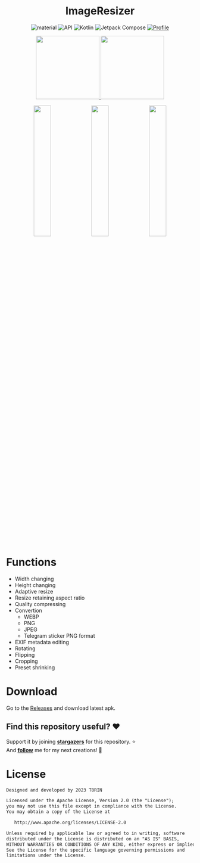 
<h1 align="center">ImageResizer</h1>


<p align="center">
 <img alt="material" src="https://custom-icon-badges.demolab.com/badge/material%20you-palegreen?style=for-the-badge&logoColor=black&logo=material-you"/></a>
  <img alt="API" src="https://img.shields.io/badge/Api%2021+-50f270?logo=android&logoColor=black&style=for-the-badge"/></a>
  <img alt="Kotlin" src="https://img.shields.io/badge/Kotlin-a503fc?logo=kotlin&logoColor=white&style=for-the-badge"/></a>
  <img alt="Jetpack Compose" src="https://img.shields.io/static/v1?style=for-the-badge&message=Jetpack+Compose&color=4285F4&logo=Jetpack+Compose&logoColor=FFFFFF&label="/></a> 
  <a href="https://github.com/t8rin"><img alt="Profile" src="https://img.shields.io/badge/Github-T8RIN-002200?logo=github&logoColor=white&style=for-the-badge"/></a> 
</p>

<p align="center">
  <a href="https://apt.izzysoft.de/fdroid/index/apk/ru.tech.imageresizershrinker">
    <img src="https://gitlab.com/IzzyOnDroid/repo/-/raw/master/assets/IzzyOnDroid.png" width="170"/>
  </a>
  <a href="https://f-droid.org/packages/ru.tech.imageresizershrinker">
    <img src="https://gitlab.com/fdroid/artwork/-/raw/master/badge/get-it-on-en-au.png" width="170"/>
  </a>
</p>

<p align="center">
  <img src="https://user-images.githubusercontent.com/52178347/221382589-62f57e73-20a0-4797-89ff-e1ed138d2d85.png" width="30%"/>
  <img src="https://user-images.githubusercontent.com/52178347/221382592-420ed0b3-d15b-49c6-b9fb-03a216cd74a3.png" width="30%"/>
  <img src="https://user-images.githubusercontent.com/52178347/221382590-711dc165-a197-4cc8-9bd7-ffa5c1d88b20.png" width="30%"/>
</p>



# Functions
- Width changing
- Height changing
- Adaptive resize
- Resize retaining aspect ratio
- Quality compressing
- Convertion
  - WEBP
  - PNG
  - JPEG
  - Telegram sticker PNG format
- EXIF metadata editing
- Rotating
- Flipping
- Cropping
- Preset shrinking

# Download
Go to the [Releases](https://github.com/t8rin/imageresizer/releases/latest) and download latest apk.


## Find this repository useful? :heart:
Support it by joining __[stargazers](https://github.com/t8rin/ImageResizer/stargazers)__ for this repository. :star: <br>
And __[follow](https://github.com/t8rin)__ me for my next creations! 🤩

# License
```xml
Designed and developed by 2023 T8RIN

Licensed under the Apache License, Version 2.0 (the "License");
you may not use this file except in compliance with the License.
You may obtain a copy of the License at

   http://www.apache.org/licenses/LICENSE-2.0

Unless required by applicable law or agreed to in writing, software
distributed under the License is distributed on an "AS IS" BASIS,
WITHOUT WARRANTIES OR CONDITIONS OF ANY KIND, either express or implied.
See the License for the specific language governing permissions and
limitations under the License.
```
